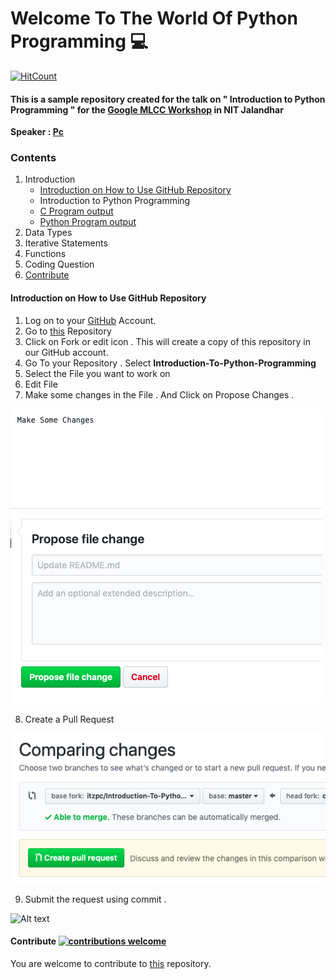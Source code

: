 # **Welcome To The World Of Python Programming** :computer:

[![HitCount](http://hits.dwyl.io/itzpc/Introduction-To-Python-Programming.svg)](https://github.com/itzpc/Introduction-To-Python-Programming)

#### This is a sample repository created for the talk on " Introduction to Python Programming " for the [Google MLCC Workshop](https://developers.google.com/machine-learning/crash-course/) in NIT Jalandhar
**Speaker : [Pc](https://www.linkedin.com/in/pcakhilnadh)**

### Contents

1. Introduction
   - [Introduction on How to Use GitHub Repository]()
   - Introduction to Python Programming
    - [C Program output](intro/cprog.c)
    - [Python Program output](intro/Pyprog.c)
2. Data Types
3. Iterative Statements
4. Functions
5. Coding Question
6. [Contribute](https://github.com/itzpc/Introduction-To-Python-Programming/blob/master/README.md#contribute)



#### Introduction on How to Use GitHub Repository

1. Log on to your [GitHub](https://github.com/login) Account.
2. Go to [this](https://github.com/itzpc/Introduction-To-Python-Programming) Repository 
3. Click on Fork or edit icon . This will create a copy of this repository in our GitHub account.
4. Go To your Repository . Select **Introduction-To-Python-Programming** 
5. Select the File you want to work on 
6. Edit File
7. Make some changes in the File . And Click on Propose Changes .

![Alt text](images/Make%20Some%20Changes.png?raw=true "Title")

8. Create a Pull Request 

![Alt text](images/Create%20A%20Pull%20Request.png?raw=true "Title")

9. Submit the request using commit .

![Alt text](images/images/Submit%20the%20changes.png?raw=true "Title")

#### Contribute [![contributions welcome](https://img.shields.io/badge/contributions-welcome-brightgreen.svg?style=flat)](https://github.com/itzpc/Introduction-To-Python-Programming/issues)

You are welcome to contribute to [this](https://github.com/itzpc/Introduction-To-Python-Programming/issues) repository.



